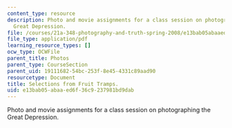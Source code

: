 ```yaml
---
content_type: resource
description: Photo and movie assignments for a class session on photographing the
  Great Depression.
file: /courses/21a-348-photography-and-truth-spring-2008/e13bab05abaaed6f36c9237981bd9dab_MIT21A_348S08_fruit.pdf
file_type: application/pdf
learning_resource_types: []
ocw_type: OCWFile
parent_title: Photos
parent_type: CourseSection
parent_uid: 19111682-54bc-253f-8e45-4331c89aad90
resourcetype: Document
title: Selections from Fruit Tramps.
uid: e13bab05-abaa-ed6f-36c9-237981bd9dab
---
```

Photo and movie assignments for a class session on photographing the Great Depression.

